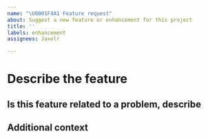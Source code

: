 ```yaml
---
name: "\U0001F4A1 Feature request"
about: Suggest a new feature or enhancement for this project
title: ''
labels: enhancement
assignees: Jaxelr

---
```


# Describe the feature

<!-- A description of what the requested feature should be -->

## Is this feature related to a problem, describe

<!-- Please indicate the specific scenario where this feature would help -->

## Additional context

<!-- Add any other context or screenshots about the feature request here -->

